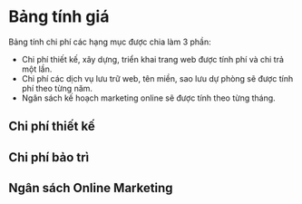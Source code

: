 # Bảng tính giá

Bảng tính chi phí các hạng mục được chia làm 3 phần:

- Chi phí thiết kế, xây dựng, triển khai trang web được tính phí và chi trả một lần.
- Chi phí các dịch vụ lưu trữ web, tên miền, sao lưu dự phòng sẽ được tính phí theo từng năm.
- Ngân sách kế hoạch marketing online sẽ được tính theo từng tháng.

## Chi phí thiết kế

## Chi phí bảo trì

## Ngân sách Online Marketing

